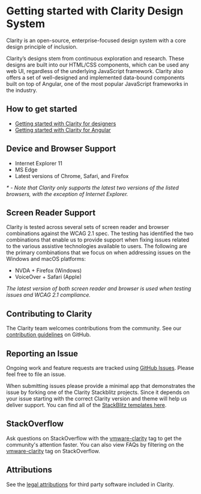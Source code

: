 # Getting started with Clarity Design System

Clarity is an open-source, enterprise-focused design system with a core design principle of inclusion.

Clarity’s designs stem from continuous exploration and research. These designs are built into our HTML/CSS components, which can be used any web UI, regardless of the underlying JavaScript framework. Clarity also offers a set of well-designed and implemented data-bound components built on top of Angular, one of the most popular JavaScript frameworks in the industry.

## How to get started

- [Getting started with Clarity for designers](./design.md)
- [Getting started with Clarity for Angular](./angular.md)

## Device and Browser Support

<ClrImage src="/images/get-started/device_support.png" width="100%" aria-label="Image showing supported browser list that contains icons for: IE11, Edge, Chrome, Safari and Firefox."/>

- Internet Explorer 11
- MS Edge
- Latest versions of Chrome, Safari, and Firefox

_\* - Note that Clarity only supports the latest two versions of the listed browsers, with the exception of Internet Explorer._

## Screen Reader Support

Clarity is tested across several sets of screen reader and browser combinations against the WCAG 2.1 spec. The testing has identified the two combinations that enable us to provide support when fixing issues related to the various assistive technologies available to users. The following are the primary combinations that we focus on when addressing issues on the Windows and macOS platforms:

- NVDA + Firefox (Windows)
- VoiceOver + Safari (Apple)

_The latest version of both screen reader and browser is used when testing issues and WCAG 2.1 compliance._

## Contributing to Clarity

The Clarity team welcomes contributions from the community. See our [contribution guidelines](https://github.com/vmware/clarity//blob/master/CONTRIBUTING.md) on GitHub.

## Reporting an Issue

Ongoing work and feature requests are tracked using [GitHub Issues](https://github.com/vmware/clarity/issues). Please feel free to file an issue.

When submitting issues please provide a minimal app that demonstrates the issue by forking one of the Clarity Stackblitz projects. Since it depends on your issue starting with the correct Clarity version and theme will help us deliver support. You can find all of the [StackBlitz templates here](https://stackblitz.com/@clr-team).

## StackOverflow

Ask questions on StackOverflow with the [vmware-clarity](https://stackoverflow.com/questions/tagged/vmware-clarity) tag to get the community's attention faster. You can also view FAQs by filtering on the [vmware-clarity](https://stackoverflow.com/questions/tagged/vmware-clarity) tag on StackOverflow.

## Attributions

See the [legal attributions](https://github.com/vmware/clarity/blob/master/docs/ATTRIBUTION.md) for third party software included in Clarity.
